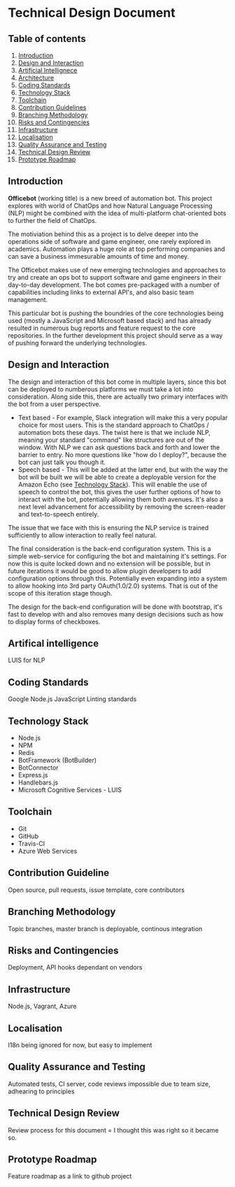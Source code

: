 # Technical Design Document

## Table of contents

1. [Introduction](#introduction)
2. [Design and Interaction](#design-and-interaction)
3. [Artificial Intellignece](#artificial-intelligence)
4. [Architecture](#architecture)
5. [Coding Standards](#coding-standards)
6. [Technology Stack](#technology-stack)
7. [Toolchain](#toolchain)
8. [Contribution Guidelines](#contribution-guidelines)
9. [Branching Methodology](#branching-methodology)
10. [Risks and Contingencies](#risks-and-contingencies)
11. [Infrastructure](#infrastructure)
12. [Localisation](#localisation)
13. [Quality Assurance and Testing](#quality-assurance-and-testing)
14. [Technical Design Review](#technical-design-review)
15. [Prototype Roadmap](#prototype-roadmap)

## Introduction

**Officebot** (working title) is a new breed of automation bot. This project explores with world of ChatOps and how Natural Language Processing (NLP) might be combined with the idea of multi-platform chat-oriented bots to further the field of ChatOps.

The motiviation behind this as a project is to delve deeper into the operations side of software and game engineer, one rarely explored in academics. Automation plays a huge role at top performing companies and can save a business immesurable amounts of time and money.

The Officebot makes use of new emerging technologies and approaches to try and create an ops bot to support software and game engineers in their day-to-day development. The bot comes pre-packaged with a number of capabilities including links to external API's, and also basic team management.

This particular bot is pushing the boundries of the core technologies being used (mostly a JavaScript and Microsoft based stack) and has already resulted in numerous bug reports and feature request to the core repositories. In the further development this project should serve as a way of pushing forward the underlying technologies.

## Design and Interaction

The design and interaction of this bot come in multiple layers, since this bot can be deployed to numberous platforms we must take a lot into consideration. Along side this, there are actually two primary interfaces with the bot from a user perspective.

* Text based - For example, Slack integration will make this a very popular choice for most users. This is the standard approach to ChatOps / automation bots these days. The twist here is that we include NLP, meaning your standard "command" like structures are out of the window. With NLP we can ask questions back and forth and lower the barrier to entry. No more questions like "how do I deploy?", because the bot can just talk you though it.
* Speech based - This will be added at the latter end, but with the way the bot will be built we will be able to create a deployable version for the Amazon Echo (see [Technology Stack](#technology-stack)). This will enable the use of speech to control the bot, this gives the user further options of how to interact with the bot, potentially allowing them both avenues. It's also a next level advancement for accessibility by removing the screen-reader and text-to-speech entirely.

The issue that we face with this is ensuring the NLP service is trained sufficiently to allow interaction to really feel natural.

The final consideration is the back-end configuration system. This is a simple web-service for configuring the bot and maintaining it's settings. For now this is quite locked down and no extension will be possible, but in future iterations it would be good to allow plugin developers to add configuration options through this. Potentially even expanding into a system to allow hooking into 3rd party OAuth(1.0/2.0) systems. That is out of the scope of this iteration stage though.

The design for the back-end configuration will be done with bootstrap, it's fast to develop with and also removes many design decisions such as how to display forms of checkboxes.

## Artifical intelligence

LUIS for NLP

## Coding Standards

Google Node.js JavaScript Linting standards

## Technology Stack

* Node.js
* NPM
* Redis
* BotFramework (BotBuilder)
* BotConnector
* Express.js
* Handlebars.js
* Microsoft Cognitive Services - LUIS

## Toolchain

* Git
* GitHub
* Travis-CI
* Azure Web Services

## Contribution Guideline

Open source, pull requests, issue template, core contributors

## Branching Methodology

Topic branches, master branch is deployable, continous integration

## Risks and Contingencies

Deployment, API hooks dependant on vendors

## Infrastructure

Node.js, Vagrant, Azure

## Localisation

I18n being ignored for now, but easy to implement

## Quality Assurance and Testing

Automated tests, CI server, code reviews impossible due to team size, adhearing to principles

## Technical Design Review

Review process for this document = I thought this was right so it became so.

## Prototype Roadmap

Feature roadmap as a link to github project